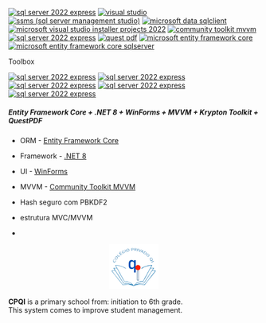 [![sql server 2022 express](https://img.shields.io/badge/database-sql_server_2022_express-blue)](https://www.microsoft.com/en-us/sql-server/sql-server-downloads?ocid=ORSEARCH_Bing&msockid=23370e701f84632e0ee11b191e1b6200)
[![visual studio](https://img.shields.io/badge/ide-visual_studio-purple)](https://visualstudio.microsoft.com/pt-br/thank-you-downloading-visual-studio/?sku=Community&channel=Release&version=VS2022&source=VSLandingPage&cid=2030&passive=false)
[![ssms (sql server management studio)](https://img.shields.io/badge/ssms-20.2.1-yellow)](https://learn.microsoft.com/pt-br/ssms/download-sql-server-management-studio-ssms?redirectedfrom=MSDN)
[![microsoft data sqlclient](https://img.shields.io/badge/microsoft_data_sqlclient-6.0.2-blue)](https://www.nuget.org/packages/Microsoft.Data.SqlClient/6.0.2)
[![microsoft visual studio installer projects 2022](https://img.shields.io/badge/microsoft_visual_studio_installer_projects_2022-2.0.1-vert)](https://marketplace.visualstudio.com/items?itemName=VisualStudioClient.MicrosoftVisualStudio2022InstallerProjects)
[![community toolkit mvvm](https://img.shields.io/badge/community_toolkit_mvvm-8.4.0-orange)](https://www.nuget.org/packages/CommunityToolkit.Mvvm#supportedframeworks-body-tab)
[![sql server 2022 express](https://img.shields.io/badge/icon-iconify-black)](https://iconify.design/)
[![quest pdf](https://img.shields.io/badge/quest_pdf-2025.5.0-red)](https://www.nuget.org/packages/QuestPDF)
[![microsoft entity framework core](https://img.shields.io/badge/microsoft_entity_framework_core-9.0.5-blue)](https://www.nuget.org/packages/Microsoft.EntityFrameworkCore/9.0.5)
[![microsoft entity framework core sqlserver](https://img.shields.io/badge/microsoft_entity_framework_core_sqlserver-9.0.5-blue)](https://www.nuget.org/packages/Microsoft.EntityFrameworkCore.SqlServer/9.0.5)


Toolbox

[![sql server 2022 express](https://img.shields.io/badge/Krypton_Toolkit-95.25.4.111-green)](https://www.nuget.org/packages/Krypton.Toolkit)
[![sql server 2022 express](https://img.shields.io/badge/Krypton_Navigator-95.25.4.111-green)](https://www.nuget.org/packages/Krypton.Navigator)
[![sql server 2022 express](https://img.shields.io/badge/Krypton_Docking-95.25.4.111-green)](https://www.nuget.org/packages/Krypton.Docking)
[![sql server 2022 express](https://img.shields.io/badge/Krypton_Workspace-95.25.4.111-green)](https://www.nuget.org/packages/Krypton.Workspace)
[![sql server 2022 express](https://img.shields.io/badge/Krypton_Ribbon-95.25.4.111-green)](https://www.nuget.org/packages/Krypton.Ribbon)

##### Entity Framework Core + .NET 8 + WinForms + MVVM + Krypton Toolkit + QuestPDF
- ORM - [Entity Framework Core](https://learn.microsoft.com/pt-br/ef/core/)
- Framework - [.NET 8](https://dotnet.microsoft.com/en-us/download/dotnet/8.0)
- UI - [WinForms](https://learn.microsoft.com/pt-br/dotnet/desktop/winforms/)
- MVVM - [Community Toolkit MVVM](https://learn.microsoft.com/pt-br/dotnet/communitytoolkit/mvvm/)

- Hash seguro com PBKDF2
- estrutura MVC/MVVM

- 
<p align="center">
  <img width=100 src="cpqi\Assets\Images\cpqi.png" alt="QI primary school" >
</p>

**CPQI** is a primary school from: initiation to 6th grade.  
This system comes to improve student management.
